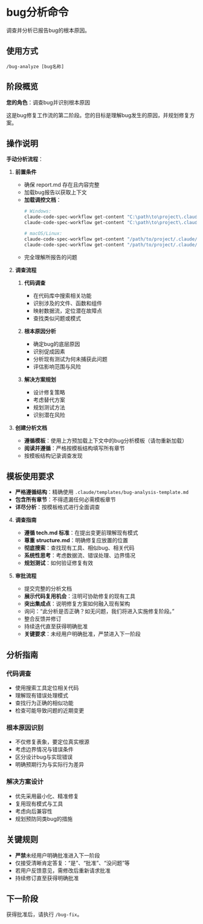 # bug分析命令

调查并分析已报告bug的根本原因。

## 使用方式
```
/bug-analyze [bug名称]
```

## 阶段概览
**您的角色**：调查bug并识别根本原因

这是bug修复工作流的第二阶段。您的目标是理解bug发生的原因，并规划修复方案。

## 操作说明

**手动分析流程**：

1. **前置条件**
   - 确保 report.md 存在且内容完整
   - 加载bug报告以获取上下文
   - **加载调控文档**：
     ```bash
     # Windows:
     claude-code-spec-workflow get-content "C:\path\to\project\.claude\steering\tech.md"
     claude-code-spec-workflow get-content "C:\path\to\project\.claude\steering\structure.md"
     
     # macOS/Linux:
     claude-code-spec-workflow get-content "/path/to/project/.claude/steering/tech.md"
     claude-code-spec-workflow get-content "/path/to/project/.claude/steering/structure.md"
     ```
   - 完全理解所报告的问题

2. **调查流程**
   1. **代码调查**
      - 在代码库中搜索相关功能
      - 识别涉及的文件、函数和组件
      - 映射数据流，定位潜在故障点
      - 查找类似问题或模式

   2. **根本原因分析**
      - 确定bug的底层原因
      - 识别促成因素
      - 分析现有测试为何未捕获此问题
      - 评估影响范围与风险

   3. **解决方案规划**
      - 设计修复策略
      - 考虑替代方案
      - 规划测试方法
      - 识别潜在风险

3. **创建分析文档**
   - **遵循模板**：使用上方预加载上下文中的bug分析模板（请勿重新加载）
   - **阅读并遵循**：严格按模板结构填写所有章节
   - 按模板结构记录调查发现

## 模板使用要求
- **严格遵循结构**：精确使用 `.claude/templates/bug-analysis-template.md`
- **包含所有章节**：不得遗漏任何必需模板章节
- **详尽分析**：按模板格式进行全面调查

4. **调查指南**
   - **遵循 tech.md 标准**：在提出变更前理解现有模式
   - **尊重 structure.md**：明确修复应放置的位置
   - **彻底搜索**：查找现有工具、相似bug、相关代码
   - **系统性思考**：考虑数据流、错误处理、边界情况
   - **规划测试**：如何验证修复有效

5. **审批流程**
   - 提交完整的分析文档
   - **展示代码复用机会**：注明可协助修复的现有工具
   - **突出集成点**：说明修复方案如何融入现有架构
   - 询问：“此分析是否正确？如无问题，我们将进入实施修复阶段。”
   - 整合反馈并修订
   - 持续迭代直至获得明确批准
   - **关键要求**：未经用户明确批准，严禁进入下一阶段

## 分析指南

### 代码调查
- 使用搜索工具定位相关代码
- 理解现有错误处理模式
- 查找行为正确的相似功能
- 检查可能导致问题的近期变更

### 根本原因识别
- 不仅修复表象，要定位真实根源
- 考虑边界情况与错误条件
- 区分设计bug与实现错误
- 明确预期行为与实际行为差异

### 解决方案设计
- 优先采用最小化、精准修复
- 复用现有模式与工具
- 考虑向后兼容性
- 规划预防同类bug的措施

## 关键规则
- **严禁**未经用户明确批准进入下一阶段
- 仅接受清晰肯定答复：“是”、“批准”、“没问题”等
- 若用户反馈意见，需修改后重新请求批准
- 持续修订直至获得明确批准

## 下一阶段
获得批准后，请执行 `/bug-fix`。